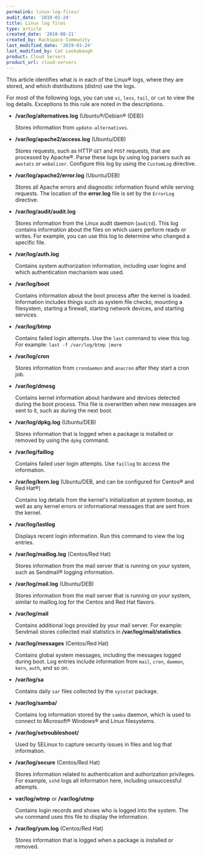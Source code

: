```yaml
---
permalink: linux-log-files/
audit_date: '2019-01-24'
title: Linux log files
type: article
created_date: '2018-08-21'
created_by: Rackspace Community
last_modified_date: '2019-01-24'
last_modified_by: Cat Lookabaugh
product: Cloud Servers
product_url: cloud-servers
---
```


This article identifies what is in each of the Linux&reg; logs, where they are
stored, and which distributions (distro) use the logs.

For most of the following logs, you can use `vi`, `less`, `tail`, or `cat`
to view the log details. Exceptions to this rule are noted in the descriptions.

- **/var/log/alternatives.log** (Ubuntu&reg;/Debian&reg; (DEB))

  Stores information from `update-alternatives`.

- **/var/log/apache2/access.log** (Ubuntu/DEB)

  Stores requests, such as HTTP `GET` and `POST` requests, that are processed
  by Apache&reg;. Parse these logs by using log parsers such as `awstats` or
  `webalizer`. Configure this log by using the `CustomLog` directive.

- **/var/log/apache2/error.log** (Ubuntu/DEB)

  Stores all Apache errors and diagnostic information found while serving
  requests. The location of the **error.log** file is set by the `ErrorLog`
  directive.

- **/var/log/audit/audit.log**

  Stores information from the Linux audit daemon (`auditd`). This log contains
  information about the files on which users perform reads or writes. For example,
  you can use this log to determine who changed a specific file.

- **/var/log/auth.log**

  Contains system authorization information, including user logins and
  which authentication mechanism was used.

- **/var/log/boot**

  Contains information about the boot process after the kernel is loaded.
  Information includes things such as system file checks, mounting a
  filesystem, starting a firewall, starting network devices, and starting services.

- **/var/log/btmp**

  Contains failed login attempts. Use the `last` command to view this log.
  For example: `last -f /var/log/btmp |more`

- **/var/log/cron**

   Stores information from `crondaemon` and `anacron` after they start a cron
   job.

- **/var/log/dmesg**

  Contains kernel information about hardware and devices detected during the
  boot process. This file is overwritten when new messages are sent to it, such
  as during the next boot.

- **/var/log/dpkg.log** (Ubuntu/DEB)

  Stores information that is logged when a package is installed or removed by
  using the `dpkg` command.

- **/var/log/faillog**

  Contains failed user login attempts. Use `faillog` to access the information.

- **/var/log/kern.log** (Ubuntu/DEB, and can be configured for Centos&reg; and Red Hat&reg;)

  Contains log details from the kernel's initialization at system bootup, as well
  as any kernel errors or informational messages that are sent from the kernel.

- **/var/log/lastlog**

  Displays recent login information. Run this command to view the log entries.

- **/var/log/maillog.log** (Centos/Red Hat)

  Stores information from the mail server that is running on your system, such
  as Sendmail&reg; logging information.

- **/var/log/mail.log** (Ubuntu/DEB)

  Stores information from the mail server that is running on your system, similar
  to maillog.log for the Centos and Red Hat flavors.

- **/var/log/mail**

  Contains additional logs provided by your mail server. For example: Sendmail
  stores collected mail statistics in **/var/log/mail/statistics**.

- **/var/log/messages** (Centos/Red Hat)

  Contains global system messages, including the messages logged during boot.
  Log entries include information from `mail`, `cron`, `daemon`, `kern`, `auth`,
  and so on.

- **/var/log/sa**

  Contains daily `sar` files collected by the  `sysstat` package.

- **/var/log/samba/**

  Contains log information stored by the `samba` daemon, which is used to
  connect to Microsoft&reg; Windows&reg; and Linux filesystems.

- **/var/log/setroubleshoot/**

  Used by SELinux to capture security issues in files and log that information.

- **/var/log/secure** (Centos/Red Hat)

  Stores information related to authentication and authorization privileges.
  For example, `sshd` logs all information here, including unsuccessful attempts.

- **var/log/wtmp** or **/var/log/utmp**

  Contains login records and shows who is logged into the system. The `who`
  command uses this file to display the information.

- **/var/log/yum.log** (Centos/Red Hat)

  Stores information that is logged when a package is installed or removed.
